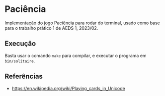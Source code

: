 # Paciência

Implementação do jogo Paciência para rodar do terminal, usado como base para o trabalho prático 1 de AEDS 1, 2023/02.

## Execução

Basta usar o comando `make` para compilar, e executar o programa em `bin/solitaire`.

## Referências

- https://en.wikipedia.org/wiki/Playing_cards_in_Unicode